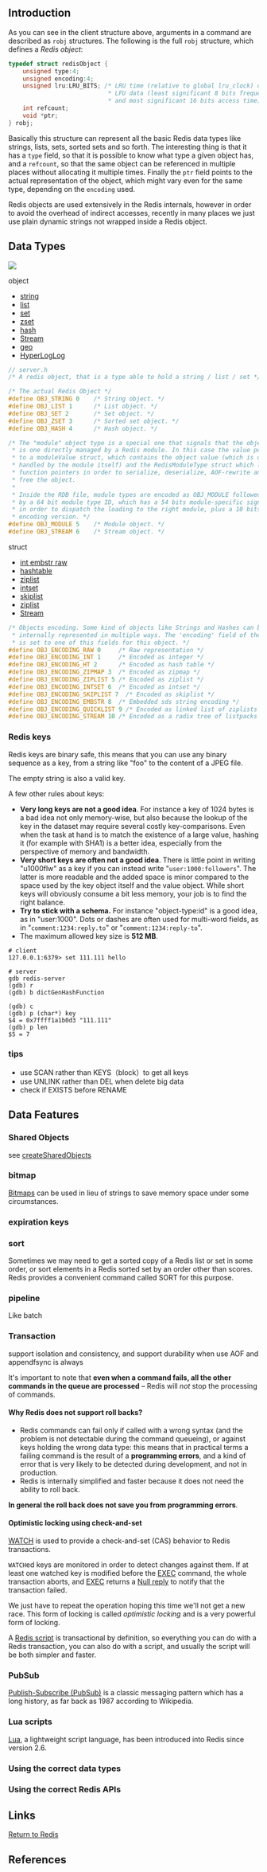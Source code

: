 ## Introduction

As you can see in the client structure above, arguments in a command are described as `robj` structures. 
The following is the full `robj` structure, which defines a *Redis object*:

```c
typedef struct redisObject {
    unsigned type:4;
    unsigned encoding:4;
    unsigned lru:LRU_BITS; /* LRU time (relative to global lru_clock) or
                            * LFU data (least significant 8 bits frequency
                            * and most significant 16 bits access time). */
    int refcount;
    void *ptr;
} robj;
```

Basically this structure can represent all the basic Redis data types like strings, lists, sets, sorted sets and so forth. 
The interesting thing is that it has a `type` field, so that it is possible to know what type a given object has, and a `refcount`, so that the same object can be referenced in multiple places without allocating it multiple times. 
Finally the `ptr` field points to the actual representation of the object, which might vary even for the same type, depending on the `encoding` used.

Redis objects are used extensively in the Redis internals, however in order to avoid the overhead of indirect accesses, recently in many places we just use plain dynamic strings not wrapped inside a Redis object.

## Data Types

![](./images/struct.png)

object
- [string](/docs/CS/DB/Redis/SDS.md)
- [list](/docs/CS/DB/Redis/list.md)
- [set](/docs/CS/DB/Redis/set.md)
- [zset](/docs/CS/DB/Redis/zset.md)
- [hash](/docs/CS/DB/Redis/hash.md)
- [Stream](/docs/CS/DB/Redis/Stream.md)
- [geo](/docs/CS/DB/Redis/geo.md)
- [HyperLogLog](/docs/CS/DB/Redis/HyperLogLog.md)

```c
// server.h
/* A redis object, that is a type able to hold a string / list / set */

/* The actual Redis Object */
#define OBJ_STRING 0    /* String object. */
#define OBJ_LIST 1      /* List object. */
#define OBJ_SET 2       /* Set object. */
#define OBJ_ZSET 3      /* Sorted set object. */
#define OBJ_HASH 4      /* Hash object. */

/* The "module" object type is a special one that signals that the object
 * is one directly managed by a Redis module. In this case the value points
 * to a moduleValue struct, which contains the object value (which is only
 * handled by the module itself) and the RedisModuleType struct which lists
 * function pointers in order to serialize, deserialize, AOF-rewrite and
 * free the object.
 *
 * Inside the RDB file, module types are encoded as OBJ_MODULE followed
 * by a 64 bit module type ID, which has a 54 bits module-specific signature
 * in order to dispatch the loading to the right module, plus a 10 bits
 * encoding version. */
#define OBJ_MODULE 5    /* Module object. */
#define OBJ_STREAM 6    /* Stream object. */
```


struct
- [int embstr raw](/docs/CS/DB/Redis/SDS.md?id=type)
- [hashtable](/docs/CS/DB/Redis/hash.md)
- [ziplist](/docs/CS/DB/Redis/zset.md?id=ziplist)
- [intset](/docs/CS/DB/Redis/set.md?id=intset)
- [skiplist](/docs/CS/DB/Redis/zset.md?id=skiplist)
- [ziplist](/docs/CS/DB/Redis/list.md?id=quciklist)
- [Stream](/docs/CS/DB/Redis/Stream.md?id=rax)

```c
/* Objects encoding. Some kind of objects like Strings and Hashes can be
 * internally represented in multiple ways. The 'encoding' field of the object
 * is set to one of this fields for this object. */
#define OBJ_ENCODING_RAW 0     /* Raw representation */
#define OBJ_ENCODING_INT 1     /* Encoded as integer */
#define OBJ_ENCODING_HT 2      /* Encoded as hash table */
#define OBJ_ENCODING_ZIPMAP 3  /* Encoded as zipmap */
#define OBJ_ENCODING_ZIPLIST 5 /* Encoded as ziplist */
#define OBJ_ENCODING_INTSET 6  /* Encoded as intset */
#define OBJ_ENCODING_SKIPLIST 7  /* Encoded as skiplist */
#define OBJ_ENCODING_EMBSTR 8  /* Embedded sds string encoding */
#define OBJ_ENCODING_QUICKLIST 9 /* Encoded as linked list of ziplists */
#define OBJ_ENCODING_STREAM 10 /* Encoded as a radix tree of listpacks */
```


### Redis keys

Redis keys are binary safe, this means that you can use any binary sequence as a key, from a string like "foo" to the content of a JPEG file. 

The empty string is also a valid key.

A few other rules about keys:

- **Very long keys are not a good idea**. For instance a key of 1024 bytes is a bad idea not only memory-wise, but also because the lookup of the key in the dataset may require several costly key-comparisons. 
  Even when the task at hand is to match the existence of a large value, hashing it (for example with SHA1) is a better idea, especially from the perspective of memory and bandwidth.
- **Very short keys are often not a good idea**. There is little point in writing "u1000flw" as a key if you can instead write "`user:1000:followers`". 
  The latter is more readable and the added space is minor compared to the space used by the key object itself and the value object. 
  While short keys will obviously consume a bit less memory, your job is to find the right balance.
- **Try to stick with a schema.** For instance "object-type:id" is a good idea, as in "user:1000". Dots or dashes are often used for multi-word fields, as in "`comment:1234:reply.to`" or "`comment:1234:reply-to`".
- The maximum allowed key size is **512 MB**.

```shell
# client
127.0.0.1:6379> set 111.111 hello

# server
gdb redis-server
(gdb) r
(gdb) b dictGenHashFunction

(gdb) c
(gdb) p (char*) key
$4 = 0x7ffff1a1b0d3 "111.111"
(gdb) p len
$5 = 7
```

### tips
- use SCAN rather than KEYS（block）to get all keys
- use UNLINK rather than DEL when delete big data
- check if EXISTS before RENAME

## Data Features

### Shared Objects
see [createSharedObjects](/docs/CS/DB/Redis/start.md?id=createSharedObjects)

### bitmap
[Bitmaps](/docs/CS/DB/Redis/bitmap.md) can be used in lieu of strings to save memory space under some circumstances.

### expiration keys

### sort
Sometimes we may need to get a sorted copy of a Redis list or set in some order, or sort elements in a Redis sorted set by an order other than scores. 
Redis provides a convenient command called SORT for this purpose. 

### pipeline

Like batch


### Transaction

support isolation and consistency, and support durability when use AOF and appendfsync is always

It's important to note that **even when a command fails, all the other commands in the queue are processed** – Redis will *not* stop the processing of commands.

#### Why Redis does not support roll backs?

- Redis commands can fail only if called with a wrong syntax (and the problem is not detectable during the command queueing), or against keys holding the wrong data type: 
  this means that in practical terms a failing command is the result of a **programming errors**, and a kind of error that is very likely to be detected during development, and not in production.
- Redis is internally simplified and faster because it does not need the ability to roll back.

**In general the roll back does not save you from programming errors**.



#### Optimistic locking using check-and-set

[WATCH](https://redis.io/commands/watch) is used to provide a check-and-set (CAS) behavior to Redis transactions.

`WATCH`ed keys are monitored in order to detect changes against them. If at least one watched key is modified before the [EXEC](https://redis.io/commands/exec) command, the whole transaction aborts, and [EXEC](https://redis.io/commands/exec) returns a [Null reply](https://redis.io/topics/protocol#nil-reply) to notify that the transaction failed.

We just have to repeat the operation hoping this time we'll not get a new race. This form of locking is called *optimistic locking* and is a very powerful form of locking.



A [Redis script](/docs/CS/DB/Redis/struct.md?id=lua-scripts) is transactional by definition, so everything you can do with a Redis transaction, you can also do with a script, and usually the script will be both simpler and faster.

### PubSub
[Publish-Subscribe (PubSub)](/docs/CS/DB/Redis/PubSub.md) is a classic messaging pattern which has a long history, as far back as 1987 according to Wikipedia.

### Lua scripts
[Lua](/docs/CS/DB/Redis/Lua.md), a lightweight script language, has been introduced into Redis since version 2.6.



### Using the correct data types

### Using the correct Redis APIs

## Links
[Return to Redis](/docs/CS/DB/Redis/Redis.md?id=struct)

## References

